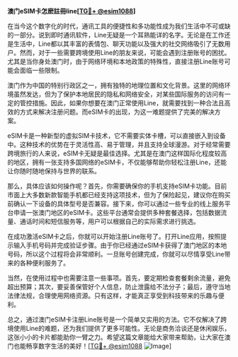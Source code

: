 **澳门eSIM卡怎麽註冊line[[TG💪+ @esim1088](https://t.me/s/esim1088)]**

在当今这个数字化的时代，通讯工具的便捷性和多功能性成为我们生活中不可或缺的一部分。说到即时通讯软件，Line无疑是一个耳熟能详的名字。无论是在工作还是生活中，Line都以其丰富的表情包、聊天功能以及强大的社交网络吸引了无数用户。然而，对于一些需要跨境使用Line的朋友来说，可能会遇到注册账号的困扰。尤其是当你身处澳门时，由于网络环境和本地政策的特殊性，直接注册Line账号可能会面临一些限制。

澳门作为中国的特别行政区之一，拥有独特的地理位置和文化背景。这里的网络环境虽然发达，但为了保护本地居民的隐私和网络安全，对某些国际服务的访问有一定的管控措施。因此，如果你想要在澳门正常使用Line，就需要找到一种合法且高效的方式来解决注册问题。而eSIM卡的出现，为这一难题提供了完美的解决方案。

eSIM卡是一种新型的虚拟SIM卡技术，它不需要实体卡槽，可以直接嵌入到设备中。这种技术的优势在于灵活性高、易于管理，并且支持全球漫游。对于经常需要跨境旅行的人来说，eSIM卡无疑是最佳选择。尤其是在澳门这样国际化程度较高的地区，拥有一张支持多国网络的eSIM卡，不仅能够帮助你轻松注册Line，还能让你随时随地保持与世界的联系。

那么，具体应该如何操作呢？首先，你需要确保你的手机支持eSIM卡功能。目前市面上大多数新款智能手机都已经支持这项技术，但为了保险起见，建议你在购买前确认一下设备的具体型号是否兼容。接下来，你可以通过一些专业的线上服务平台申请一张澳门地区的eSIM卡。这些平台通常会提供多种套餐选择，包括数据流量、通话时间和短信服务等，用户可以根据自己的实际需求进行挑选。

在成功激活eSIM卡之后，你就可以开始注册Line账号了。打开Line应用，按照提示输入手机号码并完成验证步骤。由于你已经通过eSIM卡获得了澳门地区的本地号码，所以这个过程将会非常顺利。一旦账号创建完成，你就可以尽情享受Line带来的各种便利服务了。

当然，在使用过程中也需要注意一些事项。首先，要定期检查套餐剩余流量，避免超出预算；其次，要妥善保管好个人信息，防止泄露给不法分子；最后，遵守当地法律法规，合理使用网络资源。只有这样，才能真正享受到科技带来的乐趣与便利。

总之，通过澳门eSIM卡注册Line账号是一个简单又实用的方法。它不仅解决了跨境使用Line的难题，还为我们提供了更多可能性。无论是商务洽谈还是休闲娱乐，这张小小的卡片都能助你一臂之力。希望这篇文章能给大家带来帮助，让大家在澳门也能畅享数字生活的美好！[[TG💪+ @esim1088](https://t.me/s/esim1088) ![Image](https://i.postimg.cc/4NQfJmqS/Snipaste-2025-05-13-00-14-12.png)]
